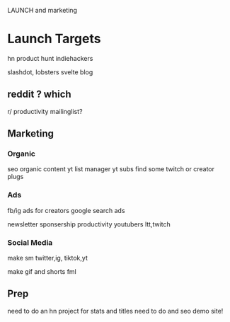 LAUNCH and marketing

# Launch Targets
hn
product hunt
indiehackers

slashdot, lobsters
svelte blog

## reddit ? which
r/ productivity
mailinglist?

## Marketing

### Organic 

seo organic content
yt list manager
yt subs
find some twitch or creator plugs

### Ads
fb/ig ads for creators
google search ads

newsletter sponsership
productivity youtubers
ltt,twitch

### Social Media
make sm
twitter,ig,
tiktok,yt

make gif and shorts fml

## Prep
need to do an hn project for stats and titles
need to do and seo demo site!

